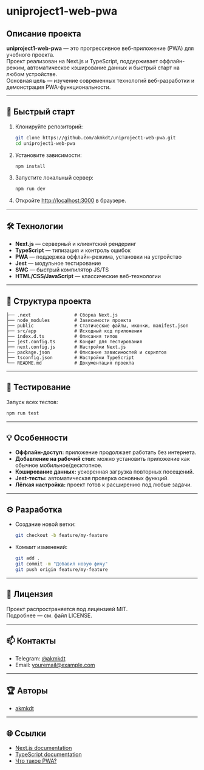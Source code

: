 # uniproject1-web-pwa

## Описание проекта

**uniproject1-web-pwa** — это прогрессивное веб-приложение (PWA) для учебного проекта.  
Проект реализован на Next.js и TypeScript, поддерживает оффлайн-режим, автоматическое кэширование данных и быстрый старт на любом устройстве.  
Основная цель — изучение современных технологий веб-разработки и демонстрация PWA-функциональности.

---

## 🚀 Быстрый старт

1. Клонируйте репозиторий:
    ```bash
    git clone https://github.com/akmkdt/uniproject1-web-pwa.git
    cd uniproject1-web-pwa
    ```

2. Установите зависимости:
    ```bash
    npm install
    ```

3. Запустите локальный сервер:
    ```bash
    npm run dev
    ```

4. Откройте [http://localhost:3000](http://localhost:3000) в браузере.

---

## 🛠️ Технологии

- **Next.js** — серверный и клиентский рендеринг
- **TypeScript** — типизация и контроль ошибок
- **PWA** — поддержка оффлайн-режима, установки на устройство
- **Jest** — модульное тестирование
- **SWC** — быстрый компилятор JS/TS
- **HTML/CSS/JavaScript** — классические веб-технологии

---

## 📁 Структура проекта

```
├── .next                # Сборка Next.js
├── node_modules         # Зависимости проекта
├── public               # Статические файлы, иконки, manifest.json
├── src/app              # Исходный код приложения
├── index.d.ts           # Описания типов
├── jest.config.ts       # Конфиг для тестирования
├── next.config.js       # Настройки Next.js
├── package.json         # Описание зависимостей и скриптов
├── tsconfig.json        # Настройки TypeScript
└── README.md            # Документация проекта
```

---

## 🧪 Тестирование

Запуск всех тестов:
```bash
npm run test
```

---

## 💡 Особенности

- **Оффлайн-доступ:** приложение продолжает работать без интернета.
- **Добавление на рабочий стол:** можно установить приложение как обычное мобильное/десктопное.
- **Кэширование данных:** ускоренная загрузка повторных посещений.
- **Jest-тесты:** автоматическая проверка основных функций.
- **Лёгкая настройка:** проект готов к расширению под любые задачи.

---

## ⚙️ Разработка

- Создание новой ветки:
    ```bash
    git checkout -b feature/my-feature
    ```
- Коммит изменений:
    ```bash
    git add .
    git commit -m "Добавил новую фичу"
    git push origin feature/my-feature
    ```

---

## 📝 Лицензия

Проект распространяется под лицензией MIT.  
Подробнее — см. файл LICENSE.

---

## 📫 Контакты

- Telegram: [@akmkdt](https://t.me/akmkdt)
- Email: youremail@example.com

---

## 🏆 Авторы

- [akmkdt](https://github.com/akmkdt)

---

## 🌐 Ссылки

- [Next.js documentation](https://nextjs.org/docs)
- [TypeScript documentation](https://www.typescriptlang.org/docs/)
- [Что такое PWA?](https://web.dev/progressive-web-apps/)
